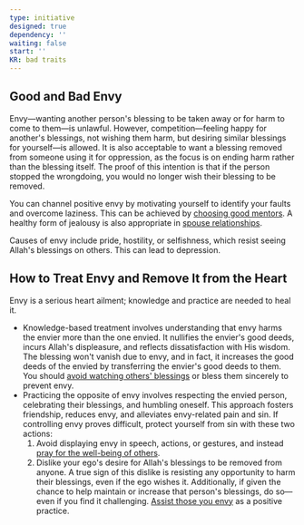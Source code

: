 ```yaml
---
type: initiative
designed: true
dependency: ''
waiting: false
start: ''
KR: bad traits
---
```


## Good and Bad Envy

Envy—wanting another person's blessing to be taken away or for harm to come to them—is unlawful. However, competition—feeling happy for another's blessings, not wishing them harm, but desiring similar blessings for yourself—is allowed. It is also acceptable to want a blessing removed from someone using it for oppression, as the focus is on ending harm rather than the blessing itself. The proof of this intention is that if the person stopped the wrongdoing, you would no longer wish their blessing to be removed.

You can channel positive envy by motivating yourself to identify your faults and overcome laziness. This can be achieved by [choosing good mentors](docs/sidebar1/Processes/Choose%20your%20mentors%20well.md). A healthy form of jealousy is also appropriate in [spouse relationships](docs/sidebar1/Processes/Give%20the%20spouse%20freedom%20but%20have%20healthy%20jealousy.md).

Causes of envy include pride, hostility, or selfishness, which resist seeing Allah's blessings on others. This can lead to depression.

## How to Treat Envy and Remove It from the Heart

Envy is a serious heart ailment; knowledge and practice are needed to heal it.

* Knowledge-based treatment involves understanding that envy harms the envier more than the one envied. It nullifies the envier's good deeds, incurs Allah's displeasure, and reflects dissatisfaction with His wisdom. The blessing won't vanish due to envy, and in fact, it increases the good deeds of the envied by transferring the envier's good deeds to them. You should [avoid watching others' blessings](docs/sidebar1/Processes/Avoid%20watching%20other%20people%20blessing%20and%20bless%20them.md) or bless them sincerely to prevent envy.
* Practicing the opposite of envy involves respecting the envied person, celebrating their blessings, and humbling oneself. This approach fosters friendship, reduces envy, and alleviates envy-related pain and sin. If controlling envy proves difficult, protect yourself from sin with these two actions:
	1. Avoid displaying envy in speech, actions, or gestures, and instead [pray for the well-being of others](docs/sidebar1/Processes/Supplicate%20for%20other%20people%20alive%20or%20dead.md).
	2. Dislike your ego's desire for Allah's blessings to be removed from anyone. A true sign of this dislike is resisting any opportunity to harm their blessings, even if the ego wishes it. Additionally, if given the chance to help maintain or increase that person's blessings, do so—even if you find it challenging. [Assist those you envy](docs/sidebar1/Processes/Help%20people%20who%20you%20envy.md) as a positive practice.
